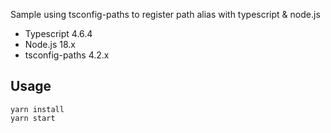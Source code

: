 Sample using tsconfig-paths to register path alias with typescript & node.js

- Typescript 4.6.4
- Node.js 18.x
- tsconfig-paths 4.2.x

## Usage

```
yarn install
yarn start
```
